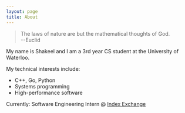 ```yaml
---
layout: page
title: About
---
```


>The laws of nature are but the mathematical thoughts of God.<br>
>--Euclid

My name is Shakeel and I am a 3rd year CS student at the University of Waterloo.

My technical interests include:
* C++, Go, Python
* Systems programming
* High-performance software

Currently: Software Engineering Intern @ [Index Exchange](http://www.indexexchange.com/)


